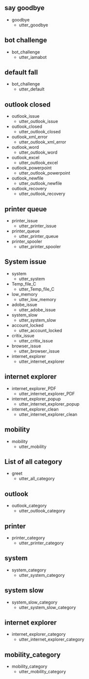 ## say goodbye
* goodbye
  - utter_goodbye

## bot challenge
* bot_challenge
  - utter_iamabot
  
## default fall
* bot_challenge
  - utter_default
  
## outlook closed
* outlook_issue
  - utter_outlook_issue
* outlook_closed
  - utter_outlook_closed
* outlook_xml_error
  - utter_outlook_xml_error
* outlook_word
  - utter_outlook_word
* outlook_excel
  - utter_outlook_excel
* outlook_powerpoint
  - utter_outlook_powerpoint
* outlook_newfile
  - utter_outlook_newfile
* outlook_recovery
  - utter_outlook_recovery
  
## printer queue
* printer_issue
  - utter_printer_issue
* printer_queue
  - utter_printer_queue
* printer_spooler
  - utter_printer_spooler
  
## System issue
* system
  - utter_system
* Temp_file_C
  - utter_Temp_file_C
* low_memory
  - utter_low_memory
* adobe_issue
  - utter_adobe_issue
* system_slow
  - utter_system_slow
* account_locked
  - utter_account_locked
* critix_issue
  - utter_critix_issue
* browser_issue
  - utter_browser_issue
* internet_explorer
  - utter_internet_explorer
  
## internet explorer
* internet_explorer_PDF
  - utter_internet_explorer_PDF
* internet_explorer_popup
  - utter_internet_explorer_popup
* internet_explorer_clean
  - utter_internet_explorer_clean
  
## mobility
* mobility
  - utter_mobility

## List of all category
* greet
  - utter_all_category
  
## outlook
* outlook_category
  - utter_outlook_category
  
## printer
* printer_category
  - utter_printer_category
  
## system
* system_category
  - utter_system_category
  
## system slow
* system_slow_category
  - utter_system_slow_category
  
## internet explorer
* internet_explorer_category
  - utter_internet_explorer_category
  
## mobility_category
* mobility_category
  - utter_mobility_category


